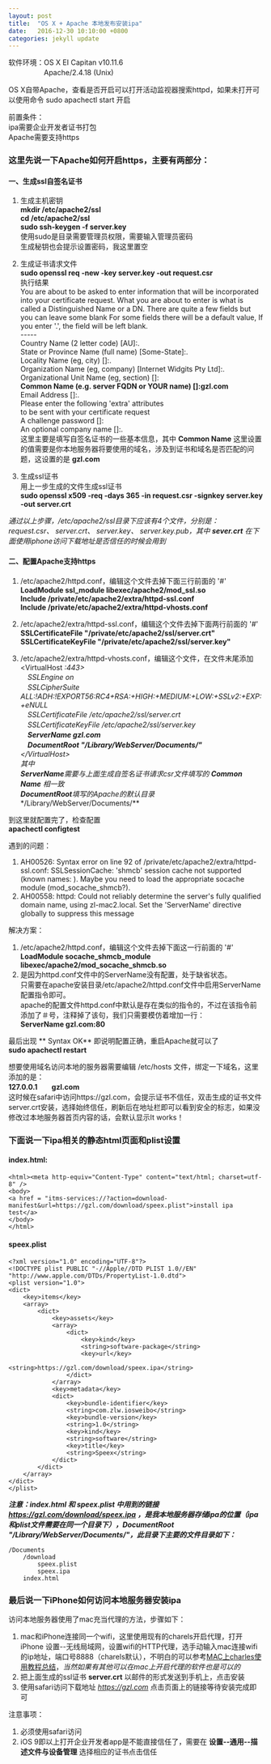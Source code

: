```yaml
---
layout: post
title:  "OS X + Apache 本地发布安装ipa"
date:   2016-12-30 10:10:00 +0800
categories: jekyll update
---
```

软件环境：OS X EI Capitan v10.11.6   
　　　　　Apache/2.4.18 (Unix)  

OS X自带Apache，查看是否开启可以打开活动监视器搜索httpd，如果未打开可以使用命令 sudo apachectl start 开启

前置条件：  
ipa需要企业开发者证书打包  
Apache需要支持https

### 这里先说一下Apache如何开启https，主要有两部分：  

#### 一、生成ssl自签名证书

1. 生成主机密钥  
**mkdir /etc/apache2/ssl  
cd    /etc/apache2/ssl  
sudo ssh-keygen -f server.key**  
使用sudo是目录需要管理员权限，需要输入管理员密码  
生成秘钥也会提示设置密码，我这里置空

2. 生成证书请求文件  
**sudo openssl req -new -key server.key -out request.csr**  
执行结果  
You are about to be asked to enter information that will be incorporated
into your certificate request.
What you are about to enter is what is called a Distinguished Name or a DN.
There are quite a few fields but you can leave some blank
For some fields there will be a default value,
If you enter '.', the field will be left blank.  
\-----  
Country Name (2 letter code) [AU]:.    
State or Province Name (full name) [Some-State]:.   
Locality Name (eg, city) []:.  
Organization Name (eg, company) [Internet Widgits Pty Ltd]:.  
Organizational Unit Name (eg, section) []:  
**Common Name (e.g. server FQDN or YOUR name) []:gzl.com**                         
Email Address []:.  
Please enter the following 'extra' attributes  
to be sent with your certificate request  
A challenge password []:  
An optional company name []:.  
这里主要是填写自签名证书的一些基本信息，其中 **Common Name** 这里设置的值需要是你本地服务器将要使用的域名，涉及到证书和域名是否匹配的问题，这设置的是 **gzl.com**
3. 生成ssl证书  
用上一步生成的文件生成ssl证书  
**sudo openssl x509 -req -days 365 -in request.csr -signkey server.key -out server.crt**

*通过以上步骤，/etc/apache2/ssl目录下应该有4个文件，分别是：  
request.csr、	server.crt、	server.key、	server.key.pub，其中 **sever.crt** 在下面使用iphone访问下载地址是否信任的时候会用到*

#### 二、配置Apache支持https  
  
1. /etc/apache2/httpd.conf，编辑这个文件去掉下面三行前面的 '#'  
**LoadModule ssl_module libexec/apache2/mod_ssl.so  
Include /private/etc/apache2/extra/httpd-ssl.conf  
Include /private/etc/apache2/extra/httpd-vhosts.conf**
 
2. /etc/apache2/extra/httpd-ssl.conf，编辑这个文件去掉下面两行前面的 '#'  
**SSLCertificateFile "/private/etc/apache2/ssl/server.crt"  
SSLCertificateKeyFile "/private/etc/apache2/ssl/server.key"**
3. /etc/apache2/extra/httpd-vhosts.conf，编辑这个文件，在文件末尾添加  
\<VirtualHost *:443>  
　SSLEngine on  
　SSLCipherSuite ALL:!ADH:!EXPORT56:RC4+RSA:+HIGH:+MEDIUM:+LOW:+SSLv2:+EXP:+eNULL  
　SSLCertificateFile /etc/apache2/ssl/server.crt  
　SSLCertificateKeyFile /etc/apache2/ssl/server.key  
　**ServerName gzl.com**  
　**DocumentRoot "/Library/WebServer/Documents/"**  
\</VirtualHost>  
其中  
**ServerName**需要与上面生成自签名证书请求csr文件填写的 **Common Name** 相一致  
**DocumentRoot**填写的Apache的默认目录**/Library/WebServer/Documents/**

到这里就配置完了，检查配置  
**apachectl configtest**
  
遇到的问题：    
  
1. AH00526: Syntax error on line 92 of /private/etc/apache2/extra/httpd-ssl.conf:
SSLSessionCache: 'shmcb' session cache not supported (known names: ). Maybe you need to load the appropriate socache module (mod_socache_shmcb?).
2. AH00558: httpd: Could not reliably determine the server's fully qualified domain name, using zl-mac2.local. Set the 'ServerName' directive globally to suppress this message

解决方案：
  
1. /etc/apache2/httpd.conf，编辑这个文件去掉下面这一行前面的 '#'  
**LoadModule socache_shmcb_module libexec/apache2/mod_socache_shmcb.so** 
2. 是因为httpd.conf文件中的ServerName没有配置，处于缺省状态。  
只需要在apache安装目录/etc/apache2/httpd.conf文件中启用ServerName配置指令即可。  
apache的配置文件httpd.conf中默认是存在类似的指令的，不过在该指令前添加了＃号，注释掉了该句，我们只需要模仿着增加一行：  
**ServerName gzl.com:80** 

最后出现 ** Syntax OK** 即说明配置正确，重启Apache就可以了  
**sudo apachectl restart**

想要使用域名访问本地的服务器需要编辑 /etc/hosts 文件，绑定一下域名，这里添加的是：  
**127.0.0.1　　gzl.com**  
这时候在safari中访问https://gzl.com，会提示证书不信任，双击生成的证书文件server.crt安装，选择始终信任，刷新后在地址栏即可以看到安全的标志，如果没修改过本地服务器首页内容的话，会默认显示It works！

### 下面说一下ipa相关的静态html页面和plist设置 

#### index.html:  

	<html><meta http-equiv="Content-Type" content="text/html; charset=utf-8" />
	<body>
	<a href = "itms-services://?action=download-manifest&url=https://gzl.com/download/speex.plist">install ipa test</a>
	</body>
	</html>

#### speex.plist

	<?xml version="1.0" encoding="UTF-8"?>
	<!DOCTYPE plist PUBLIC "-//Apple//DTD PLIST 1.0//EN" "http://www.apple.com/DTDs/PropertyList-1.0.dtd">
	<plist version="1.0">
	<dict>
		<key>items</key>
		<array>
			<dict>
				<key>assets</key>
				<array>
					<dict>
						<key>kind</key>
						<string>software-package</string>
						<key>url</key>
						<string>https://gzl.com/download/speex.ipa</string>
					</dict>
				</array>
				<key>metadata</key>
				<dict>
					<key>bundle-identifier</key>
					<string>com.zlw.iosweibo</string>
					<key>bundle-version</key>
					<string>1.0</string>
					<key>kind</key>
					<string>software</string>
					<key>title</key>
					<string>Speex</string>
				</dict>
			</dict>
		</array>
	</dict>
	</plist>
	
***注意：index.html 和 speex.plist 中用到的链接 https://gzl.com/download/speex.ipa ，是我本地服务器存储ipa的位置（ipa和plist文件需要在同一个目录下），DocumentRoot "/Library/WebServer/Documents/"，此目录下主要的文件目录如下：***

	/Documents
		/download
			speex.plist
			speex.ipa
		index.html	
		
### 最后说一下iPhone如何访问本地服务器安装ipa
访问本地服务器使用了mac充当代理的方法，步骤如下：

1. mac和iPhone连接同一个wifi，这里使用现有的charels开启代理，打开iPhone 设置--无线局域网，设置wifi的HTTP代理，选手动输入mac连接wifi的ip地址，端口号8888（charels默认），不明白的可以参考[MAC上charles使用教程总结](http://www.jianshu.com/p/18449f5f9d1c)，*当然如果有其他可以在mac上开启代理的软件也是可以的*
2. 把上面生成的ssl证书 **server.crt** 以邮件的形式发送到手机上，点击安装
3. 使用safari访问下载地址 *https://gzl.com* 点击页面上的链接等待安装完成即可

注意事项：

1. 必须使用safari访问
2. iOS 9即以上打开企业开发者app是不能直接信任了，需要在 **设置--通用--描述文件与设备管理** 选择相应的证书点击信任  
